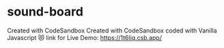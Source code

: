 # sound-board
Created with CodeSandbox
Created with CodeSandbox coded with Vanilla Javascript 😻 link for Live Demo: https://1t6liq.csb.app/
